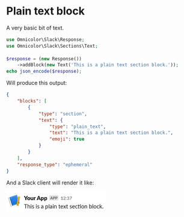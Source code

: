 # Plain text block

A very basic bit of text.

```php
use Omnicolor\Slack\Response;
use Omnicolor\Slack\Sections\Text;

$response = (new Response())
    ->addBlock(new Text('This is a plain text section block.'));
echo json_encode($response);
```

Will produce this output:
```json
{
    "blocks": [
        {
            "type": "section",
            "text": {
                "type": "plain_text",
                "text": "This is a plain text section block.",
                "emoji": true
            }
        }
    ],
    "response_type": "ephemeral"
}
```

And a Slack client will render it like:

![Screenshot of a plain text section.](images/sections/button.png)